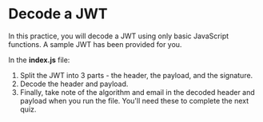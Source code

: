 # Decode a JWT

In this practice, you will decode a JWT using only basic JavaScript functions.
A sample JWT has been provided for you.

In the __index.js__ file:

1) Split the JWT into 3 parts - the header, the payload, and the signature.
2) Decode the header and payload.
3) Finally, take note of the algorithm and email in the decoded header and
   payload when you run the file. You'll need these to complete the next quiz.
